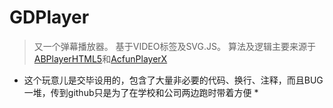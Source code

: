 GDPlayer
========
> 又一个弹幕播放器。
> 基于VIDEO标签及SVG.JS。
> 算法及逻辑主要来源于[ABPlayerHTML5](https://github.com/jabbany/ABPlayerHTML5)和[AcfunPlayerX](http://www.acfun.tv/)

* 这个玩意儿是交毕设用的，包含了大量非必要的代码、换行、注释，而且BUG一堆，传到github只是为了在学校和公司两边跑时带着方便 *